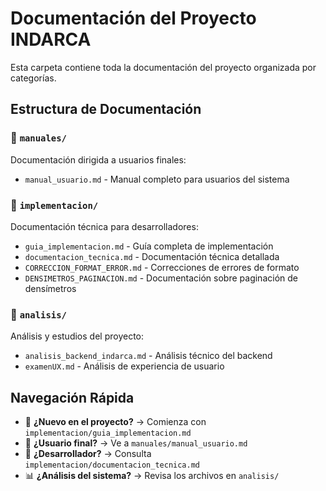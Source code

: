 # Documentación del Proyecto INDARCA

Esta carpeta contiene toda la documentación del proyecto organizada por categorías.

## Estructura de Documentación

### 📁 `manuales/`
Documentación dirigida a usuarios finales:
- `manual_usuario.md` - Manual completo para usuarios del sistema

### 📁 `implementacion/`
Documentación técnica para desarrolladores:
- `guia_implementacion.md` - Guía completa de implementación
- `documentacion_tecnica.md` - Documentación técnica detallada  
- `CORRECCION_FORMAT_ERROR.md` - Correcciones de errores de formato
- `DENSIMETROS_PAGINACION.md` - Documentación sobre paginación de densímetros

### 📁 `analisis/`
Análisis y estudios del proyecto:
- `analisis_backend_indarca.md` - Análisis técnico del backend
- `examenUX.md` - Análisis de experiencia de usuario

## Navegación Rápida

- 🚀 **¿Nuevo en el proyecto?** → Comienza con `implementacion/guia_implementacion.md`
- 👥 **¿Usuario final?** → Ve a `manuales/manual_usuario.md`  
- 🔧 **¿Desarrollador?** → Consulta `implementacion/documentacion_tecnica.md`
- 📊 **¿Análisis del sistema?** → Revisa los archivos en `analisis/` 